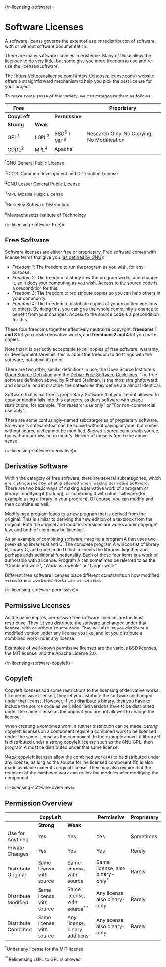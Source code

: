 (rr-licensing-software)=
# Software Licenses

A software license governs the extent of use or redistribution of software, with or without software documentation.

There are many software licenses in existence.
Many of those allow the licensee to do very little, but some give you more freedom to use and re-use the licensed software.

The [https://choosealicense.com/](https://choosealicense.com/) website offers a straightforward mechanism to help you pick the best license for your project.

To make some sense of this variety, we can categorize them as follows.

| **Free**     |      |            | **Proprietary**                                |
|----------|------|------------|--------------------------------------------|
| **CopyLeft** |      | **Permissive** |                                            |
| **Strong**   | **Weak** |            |                                            |
| GPL<sup>1</sup>     | LGPL<sup>3</sup> | BSD<sup>5</sup> / MIT<sup>6</sup> | Research Only: No Copying, No Modification |
| CDDL<sup>2</sup>    | MPL<sup>4</sup>   |  Apache     |                                            |


<sup>1</sup>GNU General Public License

<sup>2</sup>CDDL Common Development and Distribution License

<sup>3</sup>GNU Lesser General Public License

<sup>4</sup>MPL Mozilla Public License

<sup>5</sup>Berkeley Software Distribution

<sup>6</sup>Massachusetts Institute of Technology

(rr-licensing-software-free)=
## Free Software

Software licenses are either free or proprietary. 
Free software comes with license terms that give you ([as defined by GNU](https://www.gnu.org/philosophy/free-sw.html)):

* _Freedom 1_: The freedom to run the program as you wish, for any purpose.
* _Freedom 2_: The freedom to study how the program works, and change it, so it does your computing as you wish.
Access to the source code is a precondition for this.
* _Freedom 3_: The freedom to redistribute copies so you can help others in your community.
* _Freedom 4_: The freedom to distribute copies of your modified versions to others.
By doing this, you can give the whole community a chance to benefit from your changes. Access to the source code is a precondition for this.

These four freedoms together effectively neutralize copyright: **freedoms 1 and 3** let you create derivative works, and **freedoms 2 and 4** let you make copies.

Note that it is perfectly acceptable to sell copies of free software, warranty, or development services; this is about the freedom to do things with the software, not about its price.

There are two other, similar definitions in use; the Open Source Institute's [Open Source Definition](https://opensource.org/osd-annotated) and the [Debian Free Software Guidelines](https://www.debian.org/social_contract#guidelines).
The free software definition above, by Richard Stallman, is the most straightforward and concise, and in practice, the categories they define are almost identical.

Software that is not free is proprietary.
Software that you are not allowed to copy or modify falls into this category, as does software with usage restrictions, for example, "For research use only" or "For non-commercial use only".

There are some confusingly-named subcategories of proprietary software.
_Freeware_ is software that can be copied without paying anyone, but comes without source and cannot be modified.
_Shared-source_ comes with source, but without permission to modify.
Neither of these is free in the above sense.

(rr-licensing-software-derivative)=
## Derivative Software

Within the category of free software, there are several subcategories, which are distinguished by what is allowed when making derivative software.
There are two basic ways of making a derivative work of a program or library: modifying it (forking), or combining it with other software (for example using a library in your program).
Of course, you can modify and then combine as well.

Modifying a program leads to a new program that is derived from the original. 
This is similar to deriving the new edition of a textbook from the original.
Both the original and modified versions are works under copyright law, and both of them may be licensed.

As an example of combining software, imagine a program A that uses two preexisting libraries B and C.
The complete program A will consist of library B, library C, and some code D that connects the libraries together and perhaps adds additional functionality.
Each of these four items is a work of authorship with a license. 
Program A can sometimes be referred to as the "Combined work", "Work as a whole" or "Larger work".

Different free software licenses place different constraints on how modified versions and combined works can be licensed.

(rr-licensing-software-permissive)=
## Permissive Licenses

As the name implies, permissive free software licenses are the least restrictive.
They let you distribute the software unchanged under that license, with or without source code.
They will also let you distribute a modified version under any license you like, and let you distribute a combined work under any license.

Examples of well-known permissive licenses are the various BSD licenses, the MIT license, and the Apache License 2.0.

(rr-licensing-software-copyleft)=
## Copyleft

Copyleft licenses add some restrictions to the licensing of derivative works.
Like permissive licenses, they let you distribute the software unchanged under that license. 
However, if you distribute a binary, then you have to include the source code as well.
Modified versions have to be distributed under the same license as the original; you are not allowed to change the license.

When creating a combined work, a further distinction can be made.
_Strong_ copyleft licenses on a component require a combined work to be licensed under the same license as the component.
In the example above, if library B is distributed under a strong copyleft license such as the GNU GPL, then program A must be distributed under that same license.

_Weak_ copyleft licenses allow the combined work (A) to be distributed under any license, as long as the source for the licensed component (B) is also made available under its original license.
They may also require that the recipient of the combined work can re-link the modules after modifying the component.

(rr-licensing-software-overview)=
## Permission Overview

|                     | **CopyLeft**                  |                               | **Permissive**                     | **Proprietary** |
|---------------------|---------------------------|-------------------------------|--------------------------------|-------------|
|                     | **Strong**                    | **Weak**                          |                                |             |
| Use for Anything    | Yes                       | Yes                           | Yes                            | Sometimes   |
| Private Changes     | Yes                       | Yes                           | Yes                            | Rarely      |
| Distribute Original | Same license, with source | Same license, with source     | Same license, also binary-only<sup>*</sup> | Rarely      |
| Distribute Modified | Same license, with source | Same license, with source<sup>**</sup>     | Any license, also binary-only  | Rarely      |
| Distribute Combined | Same license, with source | Any license, binary additions | Any license, also binary-only  | Rarely      |

<sup>*</sup>Under any license for the MIT license

<sup>**</sup>Relicensing LGPL to GPL is allowed

